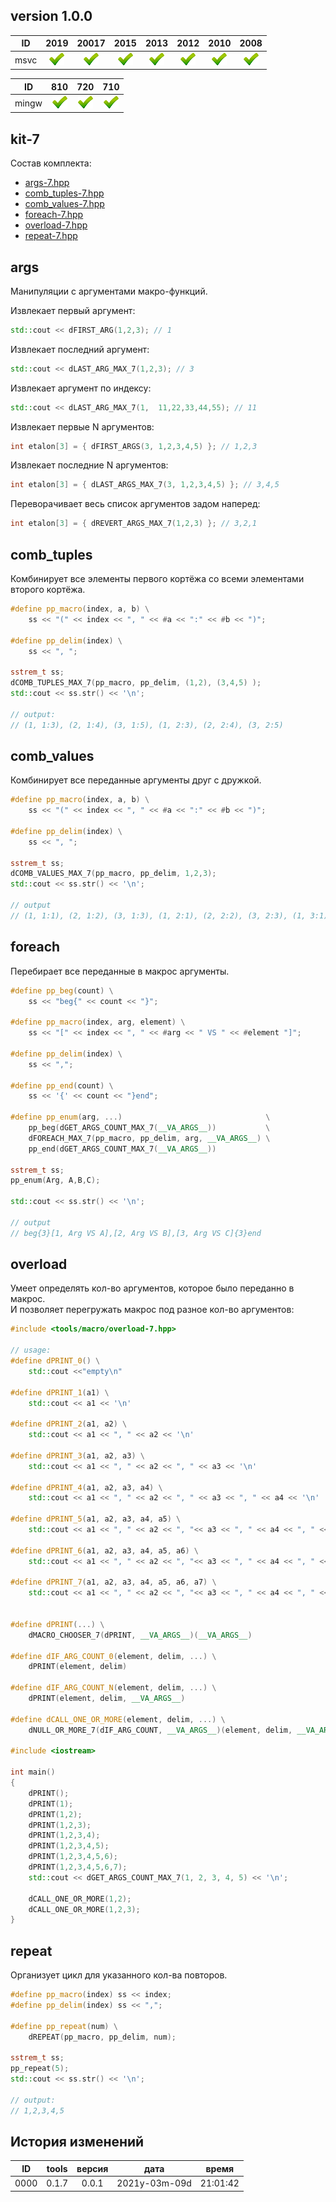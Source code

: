 
[P]: ../../icons/progress.png
[V]: ../../icons/success.png
[X]: ../../icons/failed.png
[D]: ../../icons/danger.png
[E]: ../../icons/empty.png
[N]: ../../icons/na.png

version 1.0.0
---

| **ID**  | 2019      | 20017     | 2015      | 2013      | 2012      | 2010      | 2008      |  
|:-------:|:---------:|:---------:|:---------:|:---------:|:---------:|:---------:|:---------:|  
| msvc    | [![V]][M] | [![V]][M] | [![V]][M] | [![V]][M] | [![V]][M] | [![V]][M] | [![V]][M] |  

| **ID**  | 810       | 720       | 710       |  
|:-------:|:---------:|:---------:|:---------:|  
| mingw   | [![V]][M] | [![V]][M] | [![V]][M] |  

[M]: #macro  "магия препроцессора"

[0]: #args         "манипуляции с аргументами макро-функций"
[1]: #comb_tuples  "комбинирует все элементы первого кортёжа со всеми элементами второго кортёжа"
[2]: #comb_values  "комбинирует все переданные аргументы друг с дружкой"
[3]: #foreach      "перебирает все переданные в макрос аргументы"
[4]: #overload     "позволяет перегружать макрос под разное кол-во аргументов"
[5]: #repeat       "организует цикл для указанного кол-ва повторов"

kit-7
---
Состав комплекта:  
  - [args-7.hpp][0]  
  - [comb_tuples-7.hpp][1]  
  - [comb_values-7.hpp][2]  
  - [foreach-7.hpp][3]  
  - [overload-7.hpp][4]  
  - [repeat-7.hpp][5]  

## args
Манипуляции с аргументами макро-функций.  

Извлекает первый аргумент:  
```cpp
std::cout << dFIRST_ARG(1,2,3); // 1
```

Извлекает последний аргумент:  
```cpp
std::cout << dLAST_ARG_MAX_7(1,2,3); // 3
```

Извлекает аргумент по индексу:  
```cpp
std::cout << dLAST_ARG_MAX_7(1,  11,22,33,44,55); // 11
```
Извлекает первые N аргументов:  
```cpp
int etalon[3] = { dFIRST_ARGS(3, 1,2,3,4,5) }; // 1,2,3
```

Извлекает последние N аргументов:  
```cpp
int etalon[3] = { dLAST_ARGS_MAX_7(3, 1,2,3,4,5) }; // 3,4,5
```

Переворачивает весь список аргументов задом наперед:
```cpp
int etalon[3] = { dREVERT_ARGS_MAX_7(1,2,3) }; // 3,2,1
```

## comb_tuples
Комбинирует все элементы первого кортёжа со всеми элементами второго кортёжа.  

```cpp
#define pp_macro(index, a, b) \
    ss << "(" << index << ", " << #a << ":" << #b << ")";

#define pp_delim(index) \
    ss << ", ";

sstrem_t ss;
dCOMB_TUPLES_MAX_7(pp_macro, pp_delim, (1,2), (3,4,5) );
std::cout << ss.str() << '\n';

// output:
// (1, 1:3), (2, 1:4), (3, 1:5), (1, 2:3), (2, 2:4), (3, 2:5)
```
## comb_values
Комбинирует все переданные аргументы друг с дружкой.  

```cpp
#define pp_macro(index, a, b) \
    ss << "(" << index << ", " << #a << ":" << #b << ")";
     
#define pp_delim(index) \
    ss << ", ";

sstrem_t ss;
dCOMB_VALUES_MAX_7(pp_macro, pp_delim, 1,2,3);
std::cout << ss.str() << '\n';

// output
// (1, 1:1), (2, 1:2), (3, 1:3), (1, 2:1), (2, 2:2), (3, 2:3), (1, 3:1), (2, 3:2), (3, 3:3)
```

## foreach
Перебирает все переданные в макрос аргументы.  

```cpp
#define pp_beg(count) \
    ss << "beg{" << count << "}";

#define pp_macro(index, arg, element) \
    ss << "[" << index << ", " << #arg << " VS " << #element "]";

#define pp_delim(index) \
    ss << ",";

#define pp_end(count) \
    ss << '{' << count << "}end";

#define pp_enum(arg, ...)                                \
    pp_beg(dGET_ARGS_COUNT_MAX_7(__VA_ARGS__))           \
    dFOREACH_MAX_7(pp_macro, pp_delim, arg, __VA_ARGS__) \
    pp_end(dGET_ARGS_COUNT_MAX_7(__VA_ARGS__))

sstrem_t ss;
pp_enum(Arg, A,B,C);

std::cout << ss.str() << '\n';

// output
// beg{3}[1, Arg VS A],[2, Arg VS B],[3, Arg VS C]{3}end
```

## overload
Умеет определять кол-во аргументов, которое было переданно в макрос.  
И позволяет перегружать макрос под разное кол-во аргументов:  

```cpp
#include <tools/macro/overload-7.hpp>
    
// usage: 
#define dPRINT_0() \
    std::cout <<"empty\n"

#define dPRINT_1(a1) \
    std::cout << a1 << '\n'

#define dPRINT_2(a1, a2) \
    std::cout << a1 << ", " << a2 << '\n'

#define dPRINT_3(a1, a2, a3) \
    std::cout << a1 << ", " << a2 << ", " << a3 << '\n'

#define dPRINT_4(a1, a2, a3, a4) \
    std::cout << a1 << ", " << a2 << ", " << a3 << ", " << a4 << '\n'

#define dPRINT_5(a1, a2, a3, a4, a5) \
    std::cout << a1 << ", " << a2 << ", "<< a3 << ", " << a4 << ", " << a5 << '\n'

#define dPRINT_6(a1, a2, a3, a4, a5, a6) \
    std::cout << a1 << ", " << a2 << ", "<< a3 << ", " << a4 << ", " << a5 << ", " << a6 << '\n'

#define dPRINT_7(a1, a2, a3, a4, a5, a6, a7) \
    std::cout << a1 << ", " << a2 << ", "<< a3 << ", " << a4 << ", " << a5 << ", " << a6 << ", " << a7 << '\n'


#define dPRINT(...) \
    dMACRO_CHOOSER_7(dPRINT, __VA_ARGS__)(__VA_ARGS__)

#define dIF_ARG_COUNT_0(element, delim, ...) \
    dPRINT(element, delim)

#define dIF_ARG_COUNT_N(element, delim, ...) \
    dPRINT(element, delim, __VA_ARGS__)

#define dCALL_ONE_OR_MORE(element, delim, ...) \
    dNULL_OR_MORE_7(dIF_ARG_COUNT, __VA_ARGS__)(element, delim, __VA_ARGS__)

#include <iostream>
    
int main()
{
    dPRINT();
    dPRINT(1);
    dPRINT(1,2);
    dPRINT(1,2,3);
    dPRINT(1,2,3,4);
    dPRINT(1,2,3,4,5);
    dPRINT(1,2,3,4,5,6);
    dPRINT(1,2,3,4,5,6,7);
    std::cout << dGET_ARGS_COUNT_MAX_7(1, 2, 3, 4, 5) << '\n';

    dCALL_ONE_OR_MORE(1,2);
    dCALL_ONE_OR_MORE(1,2,3);
}
```

## repeat 
Организует цикл для указанного кол-ва повторов.  

```cpp
#define pp_macro(index) ss << index;
#define pp_delim(index) ss << ",";
    
#define pp_repeat(num) \
    dREPEAT(pp_macro, pp_delim, num);

sstrem_t ss;
pp_repeat(5);
std::cout << ss.str() << '\n';

// output:
// 1,2,3,4,5
```


История изменений 
------

| **ID** | tools | версия |     дата      |  время   |  
|:------:|:-----:|:------:|:-------------:|:--------:|  
|  0000  | 0.1.7 | 0.0.1  | 2021y-03m-09d | 21:01:42 |  
